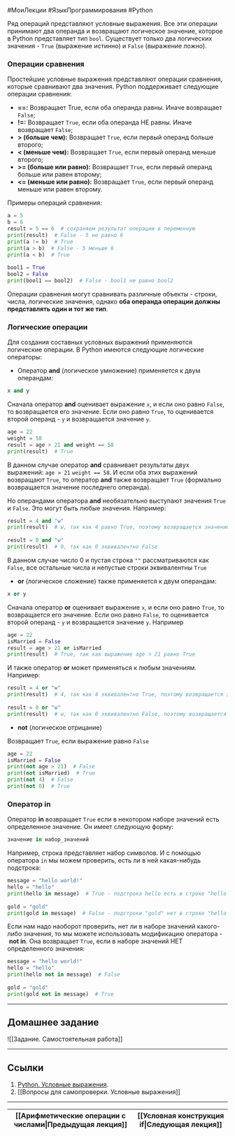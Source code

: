 #МоиЛекции #ЯзыкПрограммирования #Python 

Ряд операций представляют условные выражения. Все эти операции принимают два операнда и возвращают логическое значение, которое в Python представляет тип `bool`. Существует только два логических значения - `True` (выражение истинно) и `False` (выражение ложно).

### Операции сравнения

Простейшие условные выражения представляют операции сравнения, которые сравнивают два значения. Python поддерживает следующие операции сравнения:

- **\==:** Возвращает True, если оба операнда равны. Иначе возвращает `False`;
- **!=:** Возвращает `True`, если оба операнда НЕ равны. Иначе возвращает `False`;
- **> (больше чем):** Возвращает `True`, если первый операнд больше второго;
- **< (меньше чем):** Возвращает `True`, если первый операнд меньше второго;
- **>= (больше или равно):** Возвращает `True`, если первый операнд больше или равен второму;
- **<= (меньше или равно):** Возвращает `True`, если первый операнд меньше или равен второму.

Примеры операций сравнения:

```python
a = 5
b = 6
result = 5 == 6  # сохраняем результат операции в переменную
print(result)  # False - 5 не равно 6
print(a != b)  # True
print(a > b)  # False - 5 меньше 6
print(a < b)  # True
 
bool1 = True
bool2 = False
print(bool1 == bool2)  # False - bool1 не равно bool2
```

Операции сравнения могут сравнивать различные объекты - строки, числа, логические значения, однако **оба операнда операции должны представлять один и тот же тип**.

### Логические операции

Для создания составных условных выражений применяются логические операции. В Python имеются следующие логические операторы:

- Оператор **and** (логическое умножение) применяется к двум операндам:

```python
x and y
```

Сначала оператор **and** оценивает выражение `x`, и если оно равно `False`, то возвращается его значение. Если оно равно `True`, то оценивается второй операнд - `y` и возвращается значение `y`.

```python
age = 22
weight = 58
result = age > 21 and weight == 58
print(result)  # True
```

В данном случае оператор **and** сравнивает результаты двух выражений: `age > 21` `weight == 58`. И если оба этих выражений возвращают `True`, то оператор **and** также возвращает `True` (формально возвращается значение последнего операнда).

Но операндами оператора **and** необязательно выступают значения `True` и `False`. Это могут быть любые значения. Например:

```python
result = 4 and "w"
print(result)  # w, так как 4 равно True, поэтому возвращается значение последнего операнда
 
result = 0 and "w"
print(result)  # 0, так как 0 эквивалентно False
```

В данном случае число 0 и пустая строка `""` рассматриваются как `False`, все остальные числа и непустые строки эквивалентны `True`

- **or** (логическое сложение) также применяется к двум операндам:

```python
x or y
```

Сначала оператор **or** оценивает выражение `x`, и если оно равно `True`, то возвращается его значение. Если оно равно `False`, то оценивается второй операнд - `y` и возвращается значение `y`. Например

```python
age = 22
isMarried = False
result = age > 21 or isMarried
print(result)  # True, так как выражение age > 21 равно True
```

И также оператор **or** может применяться к любым значениям. Например:

```python
result = 4 or "w"
print(result)  # 4, так как 4 эквивалентно True, поэтому возвращается значение первого операнда
 
result = 0 or "w"
print(result)  # w, так как 0 эквивалентно False, поэтому возвращается значение последнего операнда
```

- **not** (логическое отрицание)

Возвращает `True`, если выражение равно `False`

```python
age = 22
isMarried = False
print(not age > 21)  # False
print(not isMarried)  # True
print(not 4)  # False
print(not 0)  # True
```
### Оператор in

Оператор **in** возвращает `True` если в некотором наборе значений есть определенное значение. Он имеет следующую форму:

```python
значение in набор_значений
```

Например, строка представляет набор символов. И с помощью оператора `in` мы можем проверить, есть ли в ней какая-нибудь подстрока:

```python
message = "hello world!"
hello = "hello"
print(hello in message)  # True - подстрока hello есть в строке "hello world!"
 
gold = "gold"
print(gold in message)  # False - подстроки "gold" нет в строке "hello world!"
```

Если нам надо наоборот проверить, нет ли в наборе значений какого-либо значения, то мы можете использовать модификацию оператора - **not in**. Она возвращает `True`, если в наборе значений НЕТ определенного значения:

```python
message = "hello world!"
hello = "hello"
print(hello not in message)  # False
 
gold = "gold"
print(gold not in message)  # True
```

---
## Домашнее задание

![[Задание. Самостоятельная работа]]

---
## Ссылки

1. [Python. Условные выражения](https://metanit.com/python/tutorial/2.4.php).
2. [[Вопросы для самопроверки. Условные выражения]]

---

| [[Арифметические операции с числами\|Предыдущая лекция]] | [[Условная конструкция if\|Следующая лекция]] |
| -------------------------------------------------------- | --------------------------------------------- |

